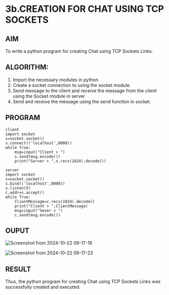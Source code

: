 # 3b.CREATION FOR CHAT USING TCP SOCKETS
## AIM
To write a python program for creating Chat using TCP Sockets Links.
## ALGORITHM:
1. Import the necessary modules in python
2. Create a socket connection to using the socket module.
3. Send message to the client and receive the message from the client using the Socket module in
 server
4. Send and receive the message using the send function in socket.
## PROGRAM
```
client
import socket
s=socket.socket()
s.connect(('localhost',8000))
while True:
	msg=input("Client > ")
	s.send(msg.encode())
	print("Server > ",s.recv(1024).decode())
```
```
server
import socket
s=socket.socket()
s.bind(('localhost',8000))
s.listen(5)
c,addr=s.accept()
while True:
	ClientMessage=c.recv(1024).decode()
	print("Client > ",ClientMessage)
	msg=input("Sever > ")
	c.send(msg.encode())
```
## OUPUT
![Screenshot from 2024-10-22 09-17-18](https://github.com/user-attachments/assets/920804b3-6a34-4041-a154-1697b1499732)

![Screenshot from 2024-10-22 09-17-23](https://github.com/user-attachments/assets/dd2b8dcd-365d-43fd-ba4c-4229d0a3cd77)


## RESULT
Thus, the python program for creating Chat using TCP Sockets Links was successfully 
created and executed.
